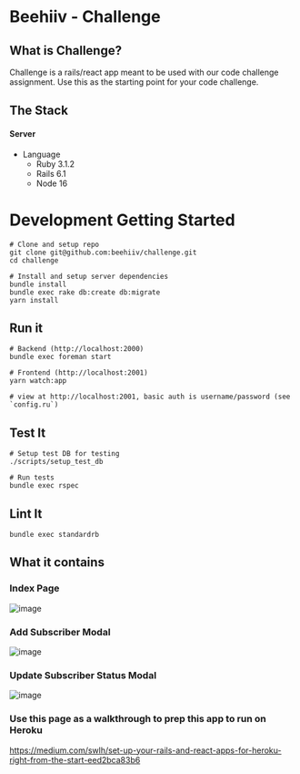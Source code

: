 # Beehiiv - Challenge

## What is Challenge?

Challenge is a rails/react app meant to be used with our code challenge assignment. Use this as the starting point for your code challenge.

## The Stack

#### Server
- Language
  - Ruby 3.1.2
  - Rails 6.1
  - Node 16

# Development Getting Started

    # Clone and setup repo
    git clone git@github.com:beehiiv/challenge.git
    cd challenge

    # Install and setup server dependencies
    bundle install
    bundle exec rake db:create db:migrate
    yarn install

## Run it

    # Backend (http://localhost:2000)
    bundle exec foreman start

    # Frontend (http://localhost:2001)
    yarn watch:app

    # view at http://localhost:2001, basic auth is username/password (see `config.ru`)
## Test It

    # Setup test DB for testing
    ./scripts/setup_test_db

    # Run tests
    bundle exec rspec

## Lint It

    bundle exec standardrb

## What it contains

### Index Page

![image](https://user-images.githubusercontent.com/5751986/148653166-031d7c6e-8dc2-4db9-9d28-3db71a8599d9.png)

### Add Subscriber Modal

![image](https://user-images.githubusercontent.com/5751986/148653171-4a30cf43-5f42-435c-bc68-82f44524ee50.png)

### Update Subscriber Status Modal

![image](https://user-images.githubusercontent.com/5751986/148653182-3a282533-dbb8-4d96-a511-5a5008cf3daf.png)

### Use this page as a walkthrough to prep this app to run on Heroku

https://medium.com/swlh/set-up-your-rails-and-react-apps-for-heroku-right-from-the-start-eed2bca83b6
